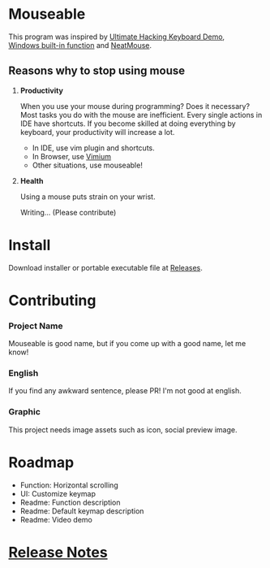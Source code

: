 # Mouseable

This program was inspired by
[Ultimate Hacking Keyboard Demo](https://youtu.be/4rjnkHqnA3s?t=20),  
[Windows built-in function](https://support.microsoft.com/en-us/windows/use-mouse-keys-to-move-the-mouse-pointer-9e0c72c8-b882-7918-8e7b-391fd62adf33)
and [NeatMouse](https://github.com/neatdecisions/neatmouse).

## Reasons why to stop using mouse

1. **Productivity**

   When you use your mouse during programming? Does it necessary? Most tasks you
   do with the mouse are inefficient. Every single actions in IDE have
   shortcuts. If you become skilled at doing everything by keyboard, your
   productivity will increase a lot.

    * In IDE, use vim plugin and shortcuts.
    * In Browser,
      use [Vimium](https://chrome.google.com/webstore/detail/vimium/dbepggeogbaibhgnhhndojpepiihcmeb?hl=en)
    * Other situations, use mouseable!


2. **Health**

   Using a mouse puts strain on your wrist.

   Writing... (Please contribute)

# Install

Download installer or portable executable file
at [Releases](https://github.com/wirekang/mouseable/releases).

# Contributing

### Project Name

Mouseable is good name, but if you come up with a good name, let me know!

### English

If you find any awkward sentence, please PR! I'm not good at english.

### Graphic

This project needs image assets such as icon, social preview image.

# Roadmap

* Function: Horizontal scrolling
* UI: Customize keymap
* Readme: Function description
* Readme: Default keymap description
* Readme: Video demo

# [Release Notes](release-notes.md)